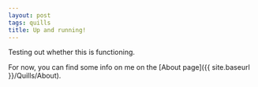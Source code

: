 ```yaml
---
layout: post
tags: quills
title: Up and running!
---
```


Testing out whether this is functioning.

For now, you can find some info on me on the 
[About page]({{ site.baseurl }}/Quills/About).
